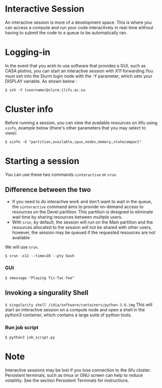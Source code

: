# Interactive Session

An interactive session is more of a development space. This is where you can access a compute and run your code interacitvely in real-time without having to submit the code to a queue to be automatically ran. 

# Logging-in
In the event that you wish to use software that provides a GUI, such as CASA plotms, you can start an interactive session with X11 forwarding.You must ssh into the Slurm login node with the -Y parameter, which sets your DISPLAY variable. As shown below : 

`$ ssh -Y (username)@slurm.ilifu.ac.za`

# Cluster info
Before running a session, you can view the available resources on ilifu using `sinfo`, example below (there's other parameters that you may select to view):

`$ sinfo -O "partition,available,cpus,nodes,memory,statecompact" `

# Starting a session

You can use these two commands `sinteractive` or `srun`.

## Difference between the two
+ If you need to do interactive work and don't want to wait in the queue, the `sinteractive` command aims to provide on-demand access to resources on the Devel partition. This partition is designed to eliminate wait time by sharing resources between mulitple users.
+ With `srun`, by default, the session will run on the Main partition and the resources allocated to the session will not be shared with other users, however, the session may be queued if the requested resources are not available

We will use `srun`.

`$ srun -x11 --time=10 --pty bash`

### GUI

`$ xmessage "Playing Tic-Tac-Toe"`

## Invoking a singurality Shell

`$ singularity shell /idia/software/containers/python-3.6.img`
This will start an interactive session on a compute node and open a shell in the python3 container, which contains a large suite of python tools.

### Run job script
`$ python3 job_script.py`
# Note
Interactive sessions may be lost if you lose connection to the ilifu cluster. Persistent terminals, such as tmux or GNU screen can help to reduce volatility. See the section Persistent Terminals for instructions.
